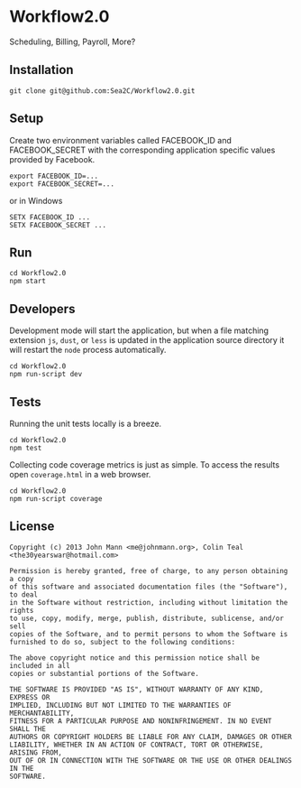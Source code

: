 # Workflow2.0

Scheduling, Billing, Payroll, More?

## Installation

    git clone git@github.com:Sea2C/Workflow2.0.git

## Setup

Create two environment variables called FACEBOOK_ID and FACEBOOK_SECRET with the corresponding application specific values provided by Facebook.

    export FACEBOOK_ID=...
    export FACEBOOK_SECRET=...

or in Windows
    
    SETX FACEBOOK_ID ...
    SETX FACEBOOK_SECRET ...

## Run

    cd Workflow2.0
    npm start

## Developers

Development mode will start the application, but when a file matching extension `js`, `dust`, or `less` is updated in the application source directory it will restart the `node` process automatically.

    cd Workflow2.0
    npm run-script dev

## Tests

Running the unit tests locally is a breeze.
    
    cd Workflow2.0
    npm test

Collecting code coverage metrics is just as simple. To access the results open `coverage.html` in a web browser.
    
    cd Workflow2.0
    npm run-script coverage

## License

    Copyright (c) 2013 John Mann <me@johnmann.org>, Colin Teal <the30yearswar@hotmail.com>

    Permission is hereby granted, free of charge, to any person obtaining a copy
    of this software and associated documentation files (the "Software"), to deal
    in the Software without restriction, including without limitation the rights
    to use, copy, modify, merge, publish, distribute, sublicense, and/or sell
    copies of the Software, and to permit persons to whom the Software is
    furnished to do so, subject to the following conditions:

    The above copyright notice and this permission notice shall be included in all
    copies or substantial portions of the Software.

    THE SOFTWARE IS PROVIDED "AS IS", WITHOUT WARRANTY OF ANY KIND, EXPRESS OR
    IMPLIED, INCLUDING BUT NOT LIMITED TO THE WARRANTIES OF MERCHANTABILITY,
    FITNESS FOR A PARTICULAR PURPOSE AND NONINFRINGEMENT. IN NO EVENT SHALL THE
    AUTHORS OR COPYRIGHT HOLDERS BE LIABLE FOR ANY CLAIM, DAMAGES OR OTHER
    LIABILITY, WHETHER IN AN ACTION OF CONTRACT, TORT OR OTHERWISE, ARISING FROM,
    OUT OF OR IN CONNECTION WITH THE SOFTWARE OR THE USE OR OTHER DEALINGS IN THE
    SOFTWARE.